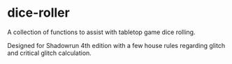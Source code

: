 # dice-roller

A collection of functions to assist with tabletop game dice rolling.

Designed for Shadowrun 4th edition with a few house rules regarding glitch and critical glitch calculation.
